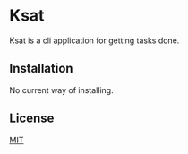 # Ksat
Ksat is a cli application for getting tasks done.


## Installation
No current way of installing.


## License
[MIT](LICENSE)
